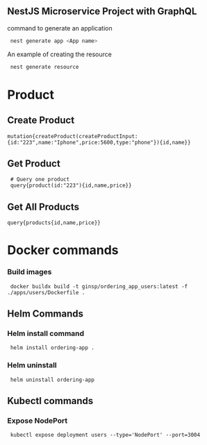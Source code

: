 ## NestJS Microservice Project with GraphQL

command to generate an application

```bash
 nest generate app <App name>
```

An example of creating the resource

```bash
 nest generate resource
```

# Product

## Create Product

```shell
mutation{createProduct(createProductInput:{id:"223",name:"Iphone",price:5600,type:"phone"}){id,name}}
```

## Get Product

```shell
 # Query one product
 query{product(id:"223"){id,name,price}}
```

## Get All Products

```shell
query{products{id,name,price}}
```

# Docker commands

### Build images

```shell
 docker buildx build -t ginsp/ordering_app_users:latest -f ./apps/users/Dockerfile .
```

## Helm Commands

### Helm install command

```shell
 helm install ordering-app .
```

### Helm uninstall

```shell
 helm uninstall ordering-app
```

## Kubectl commands

### Expose NodePort

```shell
 kubectl expose deployment users --type='NodePort' --port=3004
```
